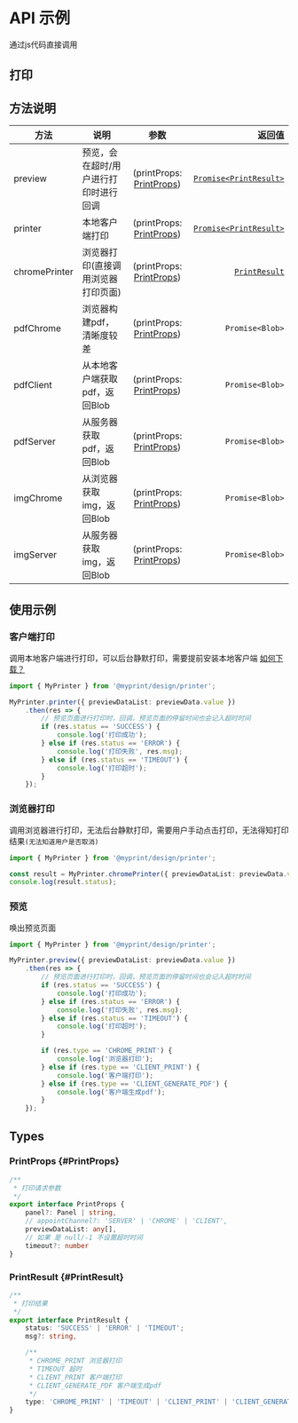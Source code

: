 # API 示例

通过js代码直接调用

## 打印

## 方法说明

| 方法            | 说明                  |                          参数                          |                                                 返回值 |
|---------------|---------------------|:----------------------------------------------------:|----------------------------------------------------:|
| preview       | 预览，会在超时/用户进行打印时进行回调 | (printProps: [PrintProps](./api-example#PrintProps)) | [`Promise<PrintResult>`](./api-example#PrintResult) |
| printer       | 本地客户端打印             | (printProps: [PrintProps](./api-example#PrintProps)) | [`Promise<PrintResult>`](./api-example#PrintResult) |
| chromePrinter | 浏览器打印(直接调用浏览器打印页面)  | (printProps: [PrintProps](./api-example#PrintProps)) |          [`PrintResult`](./api-example#PrintResult) |
| pdfChrome     | 浏览器构建pdf，清晰度较差      | (printProps: [PrintProps](./api-example#PrintProps)) |                                     `Promise<Blob>` |
| pdfClient     | 从本地客户端获取pdf，返回Blob  | (printProps: [PrintProps](./api-example#PrintProps)) |                                     `Promise<Blob>` |
| pdfServer     | 从服务器获取pdf，返回Blob    | (printProps: [PrintProps](./api-example#PrintProps)) |                                     `Promise<Blob>` |
| imgChrome     | 从浏览器获取img，返回Blob    | (printProps: [PrintProps](./api-example#PrintProps)) |                                     `Promise<Blob>` |
| imgServer     | 从服务器获取img，返回Blob    | (printProps: [PrintProps](./api-example#PrintProps)) |                                     `Promise<Blob>` |

## 使用示例

### 客户端打印

调用本地客户端进行打印，可以后台静默打印，需要提前安装本地客户端 [如何下载？](../deploy/client-deploy#download)

```ts
import { MyPrinter } from '@myprint/design/printer';

MyPrinter.printer({ previewDataList: previewData.value })
    .then(res => {
        // 预览页面进行打印时，回调，预览页面的停留时间也会记入超时时间
        if (res.status == 'SUCCESS') {
            console.log('打印成功');
        } else if (res.status == 'ERROR') {
            console.log('打印失败', res.msg);
        } else if (res.status == 'TIMEOUT') {
            console.log('打印超时');
        }
    });

```

### 浏览器打印

调用浏览器进行打印，无法后台静默打印，需要用户手动点击打印，无法得知打印结果`(无法知道用户是否取消)`

```ts
import { MyPrinter } from '@myprint/design/printer';

const result = MyPrinter.chromePrinter({ previewDataList: previewData.value });
console.log(result.status);
```

### 预览

唤出预览页面

```ts
import { MyPrinter } from '@myprint/design/printer';

MyPrinter.preview({ previewDataList: previewData.value })
    .then(res => {
        // 预览页面进行打印时，回调，预览页面的停留时间也会记入超时时间
        if (res.status == 'SUCCESS') {
            console.log('打印成功');
        } else if (res.status == 'ERROR') {
            console.log('打印失败', res.msg);
        } else if (res.status == 'TIMEOUT') {
            console.log('打印超时');
        }

        if (res.type == 'CHROME_PRINT') {
            console.log('浏览器打印');
        } else if (res.type == 'CLIENT_PRINT') {
            console.log('客户端打印');
        } else if (res.type == 'CLIENT_GENERATE_PDF') {
            console.log('客户端生成pdf');
        }
    });

```

## Types

### PrintProps {#PrintProps}

```ts
/**
 * 打印请求参数
 */
export interface PrintProps {
    panel?: Panel | string,
    // appointChannel?: 'SERVER' | 'CHROME' | 'CLIENT',
    previewDataList: any[],
    // 如果 是 null/-1 不设置超时时间
    timeout?: number
}

```

### PrintResult {#PrintResult}

```ts
/**
 * 打印结果
 */
export interface PrintResult {
    status: 'SUCCESS' | 'ERROR' | 'TIMEOUT';
    msg?: string,

    /**
     * CHROME_PRINT 浏览器打印
     * TIMEOUT 超时
     * CLIENT_PRINT 客户端打印
     * CLIENT_GENERATE_PDF 客户端生成pdf
     */
    type: 'CHROME_PRINT' | 'TIMEOUT' | 'CLIENT_PRINT' | 'CLIENT_GENERATE_PDF';
}

```
